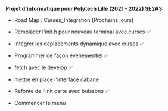 **Projet d'informatique pour Polytech Lille (2021 - 2022) SE2A3**

* Road Map : Curses_Integration (Prochains jours)

- Remplacer l'init.h pour nouveau terminal avec curses :white_check_mark:

- Intégrer les déplacements dynamique avec curses :white_check_mark:

- Programmer de façon événementiel :white_check_mark:

- fetch avec le develop :white_check_mark:

- mettre en place l'interface cabane

- Refonte de l'init carte avec buissons :white_check_mark:

- Commencer le menu
